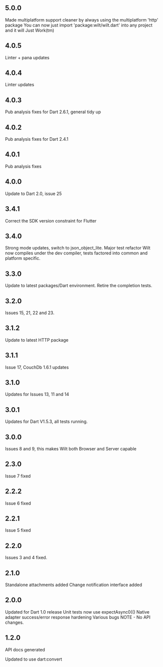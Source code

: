 ## 5.0.0
Made multiplatform support cleaner by always using the multiplatform 'http' package
You can now just import 'package:wilt/wilt.dart' into any project and it will Just Work(tm)

## 4.0.5
Linter + pana updates

## 4.0.4
Linter updates

## 4.0.3
Pub analysis fixes for Dart 2.6.1, general tidy up

## 4.0.2
Pub analysis fixes for Dart 2.4.1

## 4.0.1
Pub analysis fixes

## 4.0.0
Update to Dart 2.0, issue 25

## 3.4.1
Correct the SDK version constraint for Flutter

## 3.4.0
Strong mode updates, switch to json_object_lite. Major test refactor
Wilt now compiles under the dev compiler, tests factored into common and platform specific.

## 3.3.0
Update to latest packages/Dart environment.
Retire the completion tests.

## 3.2.0

Issues 15, 21, 22 and 23.

## 3.1.2

Update to latest HTTP package

## 3.1.1

Issue 17, CouchDb 1.6.1 updates

## 3.1.0

Updates for Issues 13, 11 and 14

## 3.0.1

Updates for Dart V1.5.3, all tests running.

## 3.0.0

Issues 8 and 9, this makes Wilt both Browser and Server capable

## 2.3.0

Issue 7 fixed

## 2.2.2

Issue 6 fixed

## 2.2.1

Issue 5 fixed

## 2.2.0

Issues 3 and 4 fixed.

## 2.1.0

Standalone attachments added
Change notification interface added

## 2.0.0

Updated for Dart 1.0 release
Unit tests now use expectAsync0(()
Native adapter success/error response hardening
Various bugs
NOTE - No API changes.

## 1.2.0

API docs generated

Updated to use dart:convert
